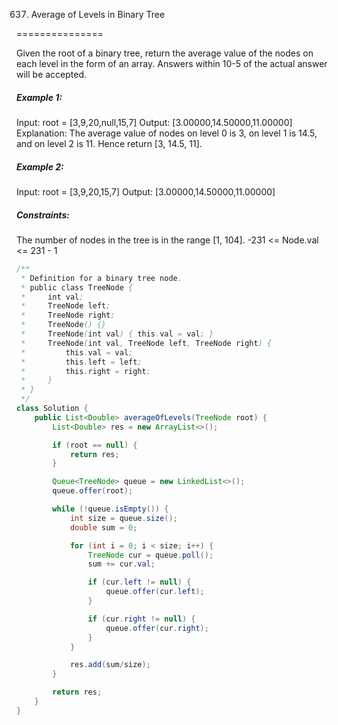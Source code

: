 637. Average of Levels in Binary Tree

===============

Given the root of a binary tree, return the average value of the nodes on each level in the form of an array. Answers within 10-5 of the actual answer will be accepted.

##### Example 1:

Input: root = [3,9,20,null,15,7]
Output: [3.00000,14.50000,11.00000]
Explanation: The average value of nodes on level 0 is 3, on level 1 is 14.5, and on level 2 is 11.
Hence return [3, 14.5, 11].

##### Example 2:

Input: root = [3,9,20,15,7]
Output: [3.00000,14.50000,11.00000]

##### Constraints:

The number of nodes in the tree is in the range [1, 104].
-231 <= Node.val <= 231 - 1

```java
/**
 * Definition for a binary tree node.
 * public class TreeNode {
 *     int val;
 *     TreeNode left;
 *     TreeNode right;
 *     TreeNode() {}
 *     TreeNode(int val) { this.val = val; }
 *     TreeNode(int val, TreeNode left, TreeNode right) {
 *         this.val = val;
 *         this.left = left;
 *         this.right = right;
 *     }
 * }
 */
class Solution {
    public List<Double> averageOfLevels(TreeNode root) {
        List<Double> res = new ArrayList<>();

        if (root == null) {
            return res;
        }

        Queue<TreeNode> queue = new LinkedList<>();
        queue.offer(root);

        while (!queue.isEmpty()) {
            int size = queue.size();
            double sum = 0;

            for (int i = 0; i < size; i++) {
                TreeNode cur = queue.poll();
                sum += cur.val;

                if (cur.left != null) {
                    queue.offer(cur.left);
                }

                if (cur.right != null) {
                    queue.offer(cur.right);
                }
            }

            res.add(sum/size);
        }

        return res;
    }
}
```

